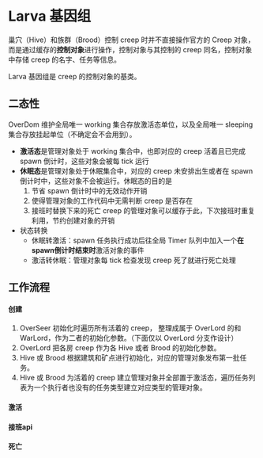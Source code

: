 # Larva 基因组
巢穴（Hive）和族群（Brood）控制 creep 时并不直接操作官方的 Creep 
对象，而是通过缓存的**控制对象**进行操作，控制对象与其控制的 creep 同名，控制对象中存储 creep 的名字、任务等信息。

Larva 基因组是 creep 的控制对象的基类。
## 二态性
OverDom 维护全局唯一 working 集合存放激活态单位，以及全局唯一 sleeping 集合存放挂起单位（不确定会不会用到）。
* **激活态**是管理对象处于 working 集合中，也即对应的 creep 活着且已完成 spawn 倒计时，这些对象会被每 tick 运行
* **休眠态**是管理对象处于休眠集合中，对应的 creep 未安排出生或者在 spawn 倒计时中，这些对象不会被运行。休眠态的目的是
    1. 节省 spawn 倒计时中的无效动作开销
    2. 使得管理对象的工作代码中无需判断 creep 是否存在
    2. 接班时替换下来的死亡 creep 的管理对象可以缓存于此，下次接班时重复利用，节约创建对象的开销
* 状态转换
    * 休眠转激活：spawn 任务执行成功后往全局 Timer 队列中加入一个**在spawn倒计时结束时**激活对象的事件
    * 激活转休眠：管理对象每 tick 检查发现 creep 死了就进行死亡处理

## 工作流程
#### 创建
1. OverSeer 初始化时遍历所有活着的 creep， 整理成属于 OverLord 的和 WarLord，作为二者的初始化参数。（下面仅以 OverLord 分支作设计）
2. OverLord 把各房 creep 作为各 Hive 或者 Brood 的初始化参数。
3. Hive 或 Brood 根据建筑和矿点进行初始化，对应的管理对象发布第一批任务。
4. Hive 或 Brood 为活着的 creep 建立管理对象并全部置于激活态，遍历任务列表为一个执行者也没有的任务类型建立对应类型的管理对象。
#### 激活
#### 接班api
#### 死亡